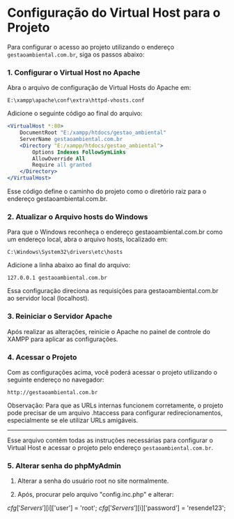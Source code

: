 # Configuração do Virtual Host para o Projeto

Para configurar o acesso ao projeto utilizando o endereço `gestaoambiental.com.br`, siga os passos abaixo:

### 1. Configurar o Virtual Host no Apache

Abra o arquivo de configuração de Virtual Hosts do Apache em:
```
E:\xampp\apache\conf\extra\httpd-vhosts.conf
```

Adicione o seguinte código ao final do arquivo:

```apache
<VirtualHost *:80>
    DocumentRoot "E:/xampp/htdocs/gestao_ambiental"
    ServerName gestaoambiental.com.br
    <Directory "E:/xampp/htdocs/gestao_ambiental">
        Options Indexes FollowSymLinks
        AllowOverride All
        Require all granted
    </Directory>
</VirtualHost>
```

Esse código define o caminho do projeto como o diretório raiz para o endereço gestaoambiental.com.br.

### 2. Atualizar o Arquivo hosts do Windows

Para que o Windows reconheça o endereço gestaoambiental.com.br como um endereço local, abra o arquivo hosts, localizado em:

```
C:\Windows\System32\drivers\etc\hosts
```

Adicione a linha abaixo ao final do arquivo:
```
127.0.0.1 gestaoambiental.com.br
```
Essa configuração direciona as requisições para gestaoambiental.com.br ao servidor local (localhost).

### 3. Reiniciar o Servidor Apache

Após realizar as alterações, reinicie o Apache no painel de controle do XAMPP para aplicar as configurações.

### 4. Acessar o Projeto

Com as configurações acima, você poderá acessar o projeto utilizando o seguinte endereço no navegador:

```
http://gestaoambiental.com.br
```

Observação: Para que as URLs internas funcionem corretamente, o projeto pode precisar de um arquivo .htaccess para configurar redirecionamentos, especialmente se ele utilizar URLs amigáveis.

---

Esse arquivo contém todas as instruções necessárias para configurar o Virtual Host e acessar o projeto pelo endereço `gestaoambiental.com.br`.


### 5. Alterar senha do phpMyAdmin

1. Alterar a senha do usuário root no site normalmente.

2. Após, procurar pelo arquivo "config.inc.php" e alterar:

$cfg['Servers'][$i]['user'] = 'root';
$cfg['Servers'][$i]['password'] = 'resende123';
